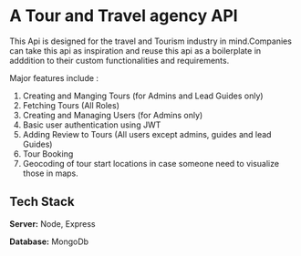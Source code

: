 
# A Tour and Travel agency API 

This Api is designed for the travel and Tourism industry in mind.Companies can take this api as inspiration and reuse this api as a boilerplate in adddition to their custom functionalities and requirements.

Major features include :

1. Creating and Manging Tours (for Admins and Lead Guides only)
2. Fetching Tours (All Roles)
3. Creating and Managing Users (for Admins only)
4. Basic user authentication using JWT
5. Adding Review to Tours (All users except admins, guides and lead Guides)
6. Tour Booking
7. Geocoding of tour start locations in case someone need to visualize those in maps.





## Tech Stack

**Server:** Node, Express

**Database:** MongoDb

